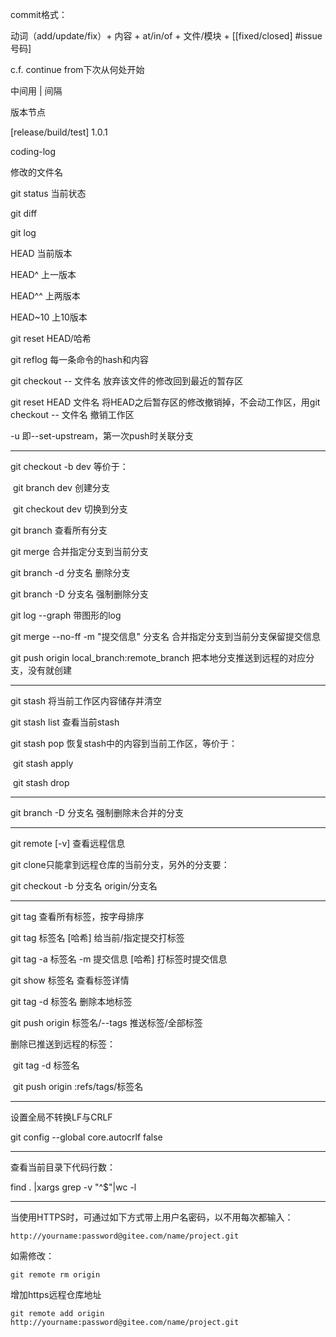 commit格式：

动词（add/update/fix）+ 内容 + at/in/of + 文件/模块 + [[fixed/closed] #issue号码]

c.f. continue from下次从何处开始

中间用 | 间隔

版本节点

[release/build/test] 1.0.1

coding-log

修改的文件名



git status    当前状态

git diff

git log

HEAD    当前版本

HEAD^    上一版本

HEAD^^    上两版本

HEAD~10    上10版本

git reset HEAD/哈希

git reflog    每一条命令的hash和内容

git checkout -- 文件名    放弃该文件的修改回到最近的暂存区

git reset HEAD 文件名    将HEAD之后暂存区的修改撤销掉，不会动工作区，用git checkout -- 文件名    撤销工作区

-u    即--set-upstream，第一次push时关联分支

---

git checkout -b dev    等价于：

​	git branch dev    创建分支

​	git checkout dev    切换到分支

git branch    查看所有分支

git merge    合并指定分支到当前分支

git branch -d 分支名    删除分支

git branch -D 分支名    强制删除分支

git log --graph    带图形的log

git merge --no-ff -m "提交信息" 分支名    合并指定分支到当前分支保留提交信息

git push origin local_branch:remote_branch 把本地分支推送到远程的对应分支，没有就创建

---

git stash    将当前工作区内容储存并清空

git stash list    查看当前stash

git stash pop   恢复stash中的内容到当前工作区，等价于：

​	git stash apply

​	git stash drop

---

git branch -D 分支名    强制删除未合并的分支

---

git remote [-v]    查看远程信息

git clone只能拿到远程仓库的当前分支，另外的分支要：

git checkout -b 分支名 origin/分支名

---

git tag    查看所有标签，按字母排序

git tag 标签名 [哈希]    给当前/指定提交打标签

git tag -a 标签名 -m 提交信息 [哈希]    打标签时提交信息

git show 标签名    查看标签详情

git tag -d 标签名    删除本地标签

git push origin 标签名/--tags    推送标签/全部标签

删除已推送到远程的标签：

​	git tag -d 标签名

​	git push origin :refs/tags/标签名

---

设置全局不转换LF与CRLF

git config --global core.autocrlf false

---

查看当前目录下代码行数：

find . |xargs grep -v "^$"|wc -l

---

当使用HTTPS时，可通过如下方式带上用户名密码，以不用每次都输入：

```
http://yourname:password@gitee.com/name/project.git
```

如需修改：

```
git remote rm origin
```

增加https远程仓库地址

```
git remote add origin http://yourname:password@gitee.com/name/project.git
```